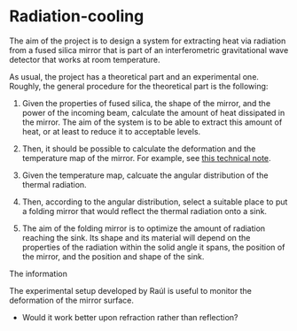 # Radiation-cooling

The aim of the project is to design a system for extracting heat via radiation from a fused silica mirror that is part of an interferometric gravitational wave detector that works at room temperature.

As usual, the project has a theoretical part and an experimental one. Roughly, the general procedure for the theoretical part is the following:

1. Given the properties of fused silica, the shape of the mirror, and the power of the incoming beam, calculate the amount of heat dissipated in the mirror. The aim of the system is to be able to extract this amount of heat, or at least to reduce it to acceptable levels.
     
3. Then, it should be possible to calculate the deformation and the temperature map of the mirror. For example, see [this technical note](https://www.google.com/url?sa=t&rct=j&q=&esrc=s&source=web&cd=&cad=rja&uact=8&ved=2ahUKEwiw47mF6t2CAxWWLUQIHc9PBQUQFnoECBQQAQ&url=https%3A%2F%2Fopensky.ucar.edu%2Fislandora%2Fobject%2Freports%253A7%2Fdatastream%2FPDF%2Fdownload%2Fcitation.pdf&usg=AOvVaw2-d9chybtS9aTcPbrS1V10&opi=89978449).
4. Given the temperature map, calcuate the angular distribution of the thermal radiation.
5. Then, according to the angular distribution, select a suitable place to put a folding mirror that would reflect the thermal radiation onto a sink.
6. The aim of the folding mirror is to optimize the amount of radiation reaching the sink. Its shape and its material will depend on the properties of the radiation within the solid angle it spans, the position of the mirror, and the position and shape of the sink.

The information 

The experimental setup developed by Raúl is useful to monitor the deformation of the mirror surface.
- Would it work better upon refraction rather than reflection?
